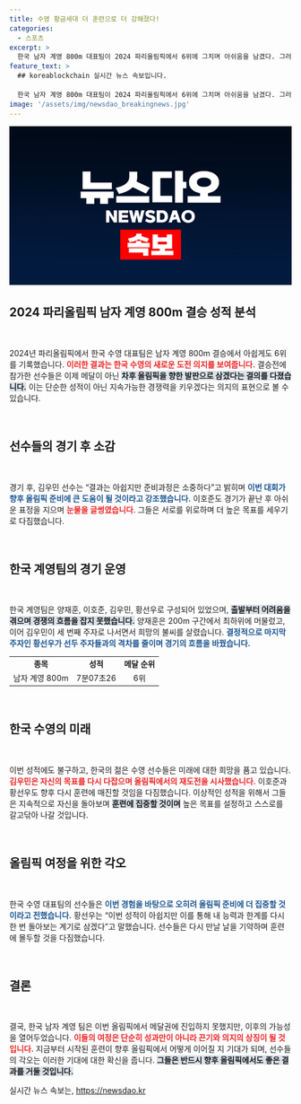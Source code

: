```yaml
---
title: 수영 황금세대 더 훈련으로 더 강해졌다!
categories:
  - 스포츠
excerpt: >
  한국 남자 계영 800m 대표팀이 2024 파리올림픽에서 6위에 그치며 아쉬움을 남겼다. 그러나 선수들은 이번 경험이 4년 후 LA올림픽을 향한 소중한 발판이 될 것이라며 결의를 다졌다. 
feature_text: >
  ## koreablockchain 실시간 뉴스 속보입니다.

  한국 남자 계영 800m 대표팀이 2024 파리올림픽에서 6위에 그치며 아쉬움을 남겼다. 그러나 선수들은 이번 경험이 4년 후 LA올림픽을 향한 소중한 발판이 될 것이라며 결의를 다졌다. 
image: '/assets/img/newsdao_breakingnews.jpg'
---
```


<p><img src="/assets/img/newsdao_breakingnews.jpg" alt="koreablockchain 속보" /></p>

<h2 data-ke-size="size26">2024 파리올림픽 남자 계영 800m 결승 성적 분석</h2>

<p data-ke-size="size16">&nbsp;</p>

<p>2024년 파리올림픽에서 한국 수영 대표팀은 남자 계영 800m 결승에서 아쉽게도 6위를 기록했습니다. <b><span style="color: #ee2323;">이러한 결과는 한국 수영의 새로운 도전 의지를 보여줍니다.</span></b> 결승전에 참가한 선수들은 이제 메달이 아닌 <b><span style="background-color: #21538527;">차후 올림픽을 향한 발판으로 삼겠다는 결의를 다졌습니다.</span></b> 이는 단순한 성적이 아닌 지속가능한 경쟁력을 키우겠다는 의지의 표현으로 볼 수 있습니다.</p>

<p data-ke-size="size16">&nbsp;</p>

<h2 data-ke-size="size26">선수들의 경기 후 소감</h2>

<p data-ke-size="size16">&nbsp;</p>

<p>경기 후, 김우민 선수는 “결과는 아쉽지만 준비과정은 소중하다”고 밝히며 <b><span style="color: #1a5490;">이번 대회가 향후 올림픽 준비에 큰 도움이 될 것이라고 강조했습니다.</span></b> 이호준도 경기가 끝난 후 아쉬운 표정을 지으며 <b><span style="color: #ee2323;">눈물을 글썽였습니다</span></b>. 그들은 서로를 위로하며 더 높은 목표를 세우기로 다짐했습니다.</p>

<p data-ke-size="size16">&nbsp;</p>

<h2 data-ke-size="size26">한국 계영팀의 경기 운영</h2>

<p data-ke-size="size16">&nbsp;</p>

<p>한국 계영팀은 양재훈, 이호준, 김우민, 황선우로 구성되어 있었으며, <b><span style="background-color: #21538527;">출발부터 어려움을 겪으며 경쟁의 흐름을 잡지 못했습니다.</span></b> 양재훈은 200m 구간에서 최하위에 머물렀고, 이어 김우민이 세 번째 주자로 나서면서 희망의 불씨를 살렸습니다. <b><span style="color: #1a5490;">결정적으로 마지막 주자인 황선우가 선두 주자들과의 격차를 줄이며 경기의 흐름을 바꿨습니다.</span></b></p>

<table style="width: 100%; border-collapse: collapse;">
<tr>
<td style="text-align: center; height: 17px;"><b>종목</b></td>
<td style="text-align: center; height: 17px;"><b>성적</b></td>
<td style="text-align: center; height: 17px;"><b>메달 순위</b></td>
</tr>
<tr>
<td style="text-align: center; height: 17px;">남자 계영 800m</td>
<td style="text-align: center; height: 17px;">7분07초26</td>
<td style="text-align: center; height: 17px;">6위</td>
</tr>
</table>

<p data-ke-size="size16">&nbsp;</p>

<h2 data-ke-size="size26">한국 수영의 미래</h2>

<p data-ke-size="size16">&nbsp;</p>

<p>이번 성적에도 불구하고, 한국의 젊은 수영 선수들은 미래에 대한 희망을 품고 있습니다. <b><span style="color: #ee2323;">김우민은 자신의 목표를 다시 다잡으며 올림픽에서의 재도전을 시사했습니다.</span></b> 이호준과 황선우도 향후 다시 훈련에 매진할 것임을 다짐했습니다. 이상적인 성적을 위해서 그들은 지속적으로 자신을 돌아보며 <b><span style="background-color: #21538527;">훈련에 집중할 것이며</span></b> 높은 목표를 설정하고 스스로를 갈고닦아 나갈 것입니다.</p>

<p data-ke-size="size16">&nbsp;</p>

<h2 data-ke-size="size26">올림픽 여정을 위한 각오</h2>

<p data-ke-size="size16">&nbsp;</p>

<p>한국 수영 대표팀의 선수들은 <b><span style="color: #1a5490;">이번 경험을 바탕으로 오히려 올림픽 준비에 더 집중할 것이라고 전했습니다.</span></b> 황선우는 “이번 성적이 아쉽지만 이를 통해 내 능력과 한계를 다시 한 번 돌아보는 계기로 삼겠다”고 말했습니다. 선수들은 다시 만날 날을 기약하며 훈련에 몰두할 것을 다짐했습니다.</p>

<p data-ke-size="size16">&nbsp;</p>

<h2 data-ke-size="size26">결론</h2>

<p data-ke-size="size16">&nbsp;</p>

<p>결국, 한국 남자 계영 팀은 이번 올림픽에서 메달권에 진입하지 못했지만, 이후의 가능성을 열어두었습니다. <b><span style="color: #ee2323;">이들의 여정은 단순히 성과만이 아니라 끈기와 의지의 상징이 될 것입니다.</span></b> 지금부터 시작된 훈련이 향후 올림픽에서 어떻게 이어질 지 기대가 되며, 선수들의 각오는 이러한 기대에 대한 확신을 줍니다. <b><span style="background-color: #21538527;">그들은 반드시 향후 올림픽에서도 좋은 결과를 거둘 것입니다.</span></b></p>
실시간 뉴스 속보는, <a href="https://newsdao.kr" rel="dofollow">https://newsdao.kr</a>


